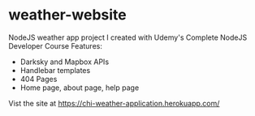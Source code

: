 # weather-website
NodeJS weather app project I created with Udemy's Complete NodeJS Developer Course
Features:
- Darksky and Mapbox APIs
- Handlebar templates
- 404 Pages
- Home page, about page, help page

Vist the site at
https://chi-weather-application.herokuapp.com/
